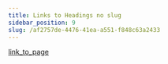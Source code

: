 ```yaml
---
title: Links to Headings no slug
sidebar_position: 9
slug: /af2757de-4476-41ea-a551-f848c63a2433
---
```




[link_to_page](070d4496-2981-4f3e-91d8-0e543613a1a2)

